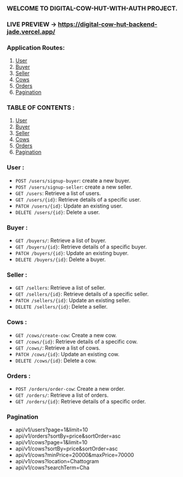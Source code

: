 ### WELCOME TO DIGITAL-COW-HUT-WITH-AUTH PROJECT.

### LIVE PREVIEW -> https://digital-cow-hut-backend-jade.vercel.app/

### Application Routes:
1. [User](#user)
2. [Buyer](#buyer)
3. [Seller](#seller)
4. [Cows](#cows)
5. [Orders](#orders)
6. [Pagination](#pagination)


### TABLE OF CONTENTS :

1. [User](#user)
2. [Buyer](#buyer)
3. [Seller](#seller)
4. [Cows](#cows)
5. [Orders](#orders)
6. [Pagination](#pagination)

### User : 

- `POST /users/signup-buyer`: create a new buyer.
- `POST /users/signup-seller`: create a new seller.
- `GET /users`: Retrieve a list of users.
- `GET /users/{id}`: Retrieve details of a specific user.
- `PATCH /users/{id}`: Update an existing user.
- `DELETE /users/{id}`: Delete a user.

### Buyer : 

- `GET /buyers/`: Retrieve a list of buyer.
- `GET /buyers/{id}`: Retrieve details of a specific buyer.
- `PATCH /buyers/{id}`: Update an existing buyer.
- `DELETE /buyers/{id}`: Delete a buyer.

### Seller : 
- `GET /sellers`: Retrieve a list of seller.
- `GET /sellers/{id}`: Retrieve details of a specific seller.
- `PATCH /sellers/{id}`: Update an existing seller.
- `DELETE /sellers/{id}`: Delete a seller.

### Cows : 

- `GET /cows/create-cow`: Create a new cow.
- `GET /cows/{id}`: Retrieve details of a specific cow.
- `GET /cows/`: Retrieve a list of cows.
- `PATCH /cows/{id}`: Update an existing cow.
- `DELETE /cows/{id}`: Delete a cow.

### Orders : 

- `POST /orders/order-cow`: Create a new order.
- `GET /orders/`: Retrieve a list of orders.
- `GET /orders/{id}`: Retrieve details of a specific order.

### Pagination

- api/v1/users?page=1&limit=10
- api/v1/orders?sortBy=price&sortOrder=asc
- api/v1/cows?page=1&limit=10
- api/v1/cows?sortBy=price&sortOrder=asc
- api/v1/cows?minPrice=20000&maxPrice=70000
- api/v1/cows?location=Chattogram
- api/v1/cows?searchTerm=Cha
